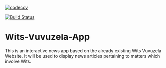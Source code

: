 [![codecov](https://codecov.io/gh/optisolcoms3009/Wits-Vuvuzela-App/branch/master/graph/badge.svg)](https://codecov.io/gh/optisolcoms3009/Wits-Vuvuzela-App)

[![Build Status](https://travis-ci.org/optisolcoms3009/Wits-Vuvuzela-App.png)](https://travis-ci.org/optisolcoms3009/Wits-Vuvuzela-App)



# Wits-Vuvuzela-App

This is an interactive news app based on the already existing Wits Vuvuzela Website. It will be used to display news articles pertaining to matters which involve Wits.

